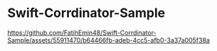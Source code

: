# Swift-Corrdinator-Sample



https://github.com/FatihEmin48/Swift-Corrdinator-Sample/assets/55911470/b64466fb-adeb-4cc5-afb0-3a37a005f38a

